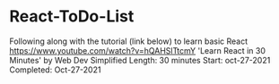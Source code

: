 # React-ToDo-List
Following along with the tutorial (link below) to learn basic React
https://www.youtube.com/watch?v=hQAHSlTtcmY
'Learn React in 30 Minutes' by Web Dev Simplified
Length: 30 minutes
Start: oct-27-2021
Completed: Oct-27-2021